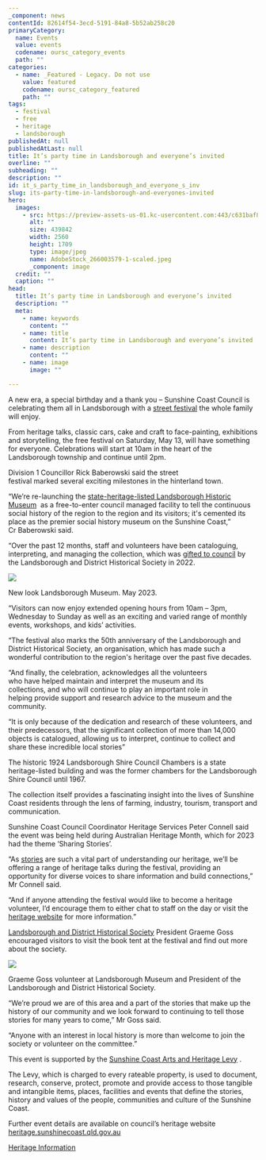 ```yaml
---
_component: news
contentId: 82614f54-3ecd-5191-84a8-5b52ab258c20
primaryCategory:
  name: Events
  value: events
  codename: oursc_category_events
  path: ""
categories:
  - name: _Featured - Legacy. Do not use
    value: featured
    codename: oursc_category_featured
    path: ""
tags:
  - festival
  - free
  - heritage
  - landsborough
publishedAt: null
publishedAtLast: null
title: It’s party time in Landsborough and everyone’s invited
overline: ""
subheading: ""
description: ""
id: it_s_party_time_in_landsborough_and_everyone_s_inv
slug: its-party-time-in-landsborough-and-everyones-invited
hero:
  images:
    - src: https://preview-assets-us-01.kc-usercontent.com:443/c631baf8-1b46-001f-580c-d0001b68b4a8/2455cc59-6aee-44aa-9ffa-05e48b873236/AdobeStock_266003579-1-scaled.jpeg
      alt: ""
      size: 439842
      width: 2560
      height: 1709
      type: image/jpeg
      name: AdobeStock_266003579-1-scaled.jpeg
      _component: image
  credit: ""
  caption: ""
head:
  title: It’s party time in Landsborough and everyone’s invited
  description: ""
  meta:
    - name: keywords
      content: ""
    - name: title
      content: It’s party time in Landsborough and everyone’s invited
    - name: description
      content: ""
    - name: image
      image: ""

---
```

A new era, a special birthday and a thank you – Sunshine Coast Council is celebrating them all in Landsborough with a [street festival](https://heritage.sunshinecoast.qld.gov.au/programs-and-events/landsborough-museum-street-festival)
&#x20;the whole family will enjoy.

From heritage talks, classic cars, cake and craft to face-painting, exhibitions and storytelling, the free festival on Saturday, May 13, will have something for everyone. Celebrations will start at 10am in the heart of the Landsborough township and continue until 2pm.

Division 1 Councillor Rick Baberowski said the street festival marked several exciting milestones in the hinterland town.

“We’re re-launching the [state-heritage-listed Landsborough Historic Museum](https://heritage.sunshinecoast.qld.gov.au/landsborough-museum/visit)
 as a free-to-enter council managed facility to tell the continuous social history of the region to the region and its visitors; it's cemented its place as the premier social history museum on the Sunshine Coast,” Cr Baberowski said.

“Over the past 12 months, staff and volunteers have been cataloguing, interpreting, and managing the collection, which was [gifted to council](https://www.sunshinecoast.qld.gov.au/news/A-new-era-for-the-Landsborough-museum)
&#x20;by the Landsborough and District Historical Society in 2022.

![](https://preview-assets-us-01.kc-usercontent.com:443/c631baf8-1b46-001f-580c-d0001b68b4a8/a0dc3c25-b75c-4272-9e45-ca9ad9fff11f/landsborough-museum-May-2023-1024x549.jpg)

New look Landsborough Museum. May 2023.

“Visitors can now enjoy extended opening hours from 10am – 3pm, Wednesday to Sunday as well as an exciting and varied range of monthly events, workshops, and kids’ activities.

“The festival also marks the 50th anniversary of the Landsborough and District Historical Society, an organisation, which has made such a wonderful contribution to the region's heritage over the past five decades.

“And finally, the celebration, acknowledges all the volunteers who have helped maintain and interpret the museum and its collections, and who will continue to play an important role in helping provide support and research advice to the museum and the community.

“It is only because of the dedication and research of these volunteers, and their predecessors, that the significant collection of more than 14,000 objects is catalogued, allowing us to interpret, continue to collect and share these incredible local stories”

The historic 1924 Landsborough Shire Council Chambers is a state heritage-listed building and was the former chambers for the Landsborough Shire Council until 1967.

The collection itself provides a fascinating insight into the lives of Sunshine Coast residents through the lens of farming, industry, tourism, transport and communication.

Sunshine Coast Council Coordinator Heritage Services Peter Connell said the event was being held during Australian Heritage Month, which for 2023 had the theme ‘Sharing Stories’.

“As [stories](https://heritage.sunshinecoast.qld.gov.au/stories)
&#x20;are such a vital part of understanding our heritage, we’ll be offering a range of heritage talks during the festival, providing an opportunity for diverse voices to share information and build connections,” Mr Connell said.

“And if anyone attending the festival would like to become a heritage volunteer, I’d encourage them to either chat to staff on the day or visit the [heritage website](https://heritage.sunshinecoast.qld.gov.au/about/volunteer)
&#x20;for more information.”

[Landsborough and District Historical Society](https://www.landsboroughhistoricalsociety.org.au/)
&#x20;President Graeme Goss encouraged visitors to visit the book tent at the festival and find out more about the society.

![](https://preview-assets-us-01.kc-usercontent.com:443/c631baf8-1b46-001f-580c-d0001b68b4a8/b885c76a-25b0-4c67-85fc-6113ee608f7a/Graeme-Goss-3-683x1024.jpg)

Graeme Goss volunteer at Landsborough Museum and President of the Landsborough and District Historical Society.

“We’re proud we are of this area and a part of the stories that make up the history of our community and we look forward to continuing to tell those stories for many years to come,” Mr Goss said.

“Anyone with an interest in local history is more than welcome to join the society or volunteer on the committee.”

This event is supported by the [Sunshine Coast Arts and Heritage Levy](https://heritage.sunshinecoast.qld.gov.au/about/arts-and-heritage-levy)
.

The Levy, which is charged to every rateable property, is used to document, research, conserve, protect, promote and provide access to those tangible and intangible items, places, facilities and events that define the stories, history and values of the people, communities and culture of the Sunshine Coast.

Further event details are available on council’s heritage website [heritage.sunshinecoast.qld.gov.au](http://www.heritage.sunshinecoast.qld.gov.au)


[Heritage Information](http://www.heritage.sunshinecoast.qld.gov.au/)
